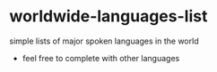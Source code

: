worldwide-languages-list
========================

simple lists of major spoken languages in the world
- feel free to complete with other languages

